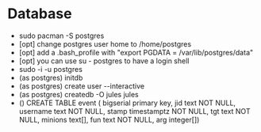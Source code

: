 Database
========

* sudo pacman -S postgres
* [opt] change postgres user home to /home/postgres
* [opt] add a .bash_profile with "export PGDATA = /var/lib/postgres/data"
* [opt] you can use su - postgres to have a login shell
* sudo -i -u postgres
* (as postgres) initdb
* (as postgres) create user --interactive
* (as postgres) createdb -O jules jules
* () CREATE TABLE event (
		bigserial primary key,
        jid  text NOT NULL,
        username text NOT NULL,
        stamp timestamptz NOT NULL,
        tgt   text NOT NULL,
     	minions text[],
     	fun     text NOT NULL,
    	arg     integer[])
